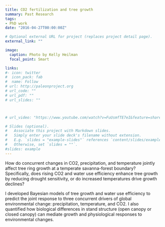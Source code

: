 ```yaml
---
title: CO2 fertilization and tree growth
summary: Past Research
tags:
- PhD work
date: "2016-04-27T00:00:00Z"

# Optional external URL for project (replaces project detail page).
external_link: ""

image:
  caption: Photo by Kelly Heilman
  focal_point: Smart

links:
#- icon: twitter
#  icon_pack: fab
#  name: Follow
# url: http://paleonproject.org
# url_code: ""
# url_pdf: ""
# url_slides: ""



# url_video: "https://www.youtube.com/watch?v=FuUsmfTE7eI&feature=share&fbclid=IwAR0YS5cNA-9c4VF1eCtZE4cAVmlvfBecbZMq9v9HWp96HyuyMyORWJY_NdI"

# Slides (optional).
#   Associate this project with Markdown slides.
#   Simply enter your slide deck's filename without extension.
#   E.g. `slides = "example-slides"` references `content/slides/example-slides.md`.
#   Otherwise, set `slides = ""`.
#slides: example
---
```


How do concurrent changes in CO2, precipitation, and temperature jointly affect tree ring growth at a temperate savanna-forest boundary? Specifically, does rising CO2 and water use efficiency enhance tree growth by reducing drought sensitivity, or do increased temperatures drive growth declines?
 
I developed Bayesian models of tree growth and water use efficiency to predict the joint response to three concurrent drivers of global environmental change: precipitation, temperature, and CO2. I also quantified how biological differences in stand structure (open canopy or closed canopy) can mediate growth and physiological responses to environmental changes.
